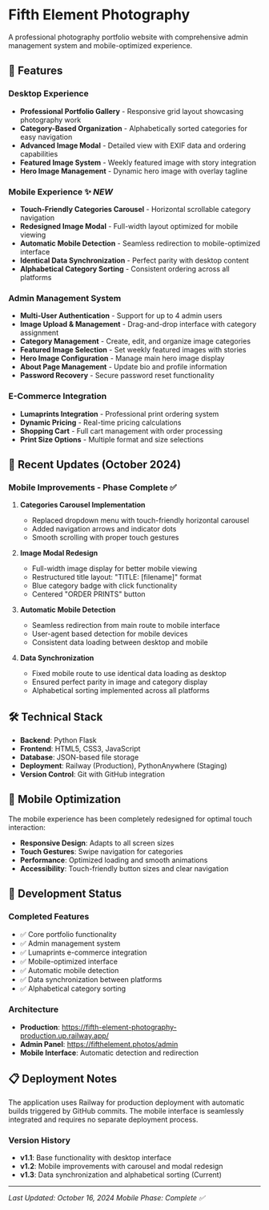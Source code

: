 # Fifth Element Photography

A professional photography portfolio website with comprehensive admin management system and mobile-optimized experience.

## 🌟 Features

### Desktop Experience
- **Professional Portfolio Gallery** - Responsive grid layout showcasing photography work
- **Category-Based Organization** - Alphabetically sorted categories for easy navigation
- **Advanced Image Modal** - Detailed view with EXIF data and ordering capabilities
- **Featured Image System** - Weekly featured image with story integration
- **Hero Image Management** - Dynamic hero image with overlay tagline

### Mobile Experience ✨ *NEW*
- **Touch-Friendly Categories Carousel** - Horizontal scrollable category navigation
- **Redesigned Image Modal** - Full-width layout optimized for mobile viewing
- **Automatic Mobile Detection** - Seamless redirection to mobile-optimized interface
- **Identical Data Synchronization** - Perfect parity with desktop content
- **Alphabetical Category Sorting** - Consistent ordering across all platforms

### Admin Management System
- **Multi-User Authentication** - Support for up to 4 admin users
- **Image Upload & Management** - Drag-and-drop interface with category assignment
- **Category Management** - Create, edit, and organize image categories
- **Featured Image Selection** - Set weekly featured images with stories
- **Hero Image Configuration** - Manage main hero image display
- **About Page Management** - Update bio and profile information
- **Password Recovery** - Secure password reset functionality

### E-Commerce Integration
- **Lumaprints Integration** - Professional print ordering system
- **Dynamic Pricing** - Real-time pricing calculations
- **Shopping Cart** - Full cart management with order processing
- **Print Size Options** - Multiple format and size selections

## 🚀 Recent Updates (October 2024)

### Mobile Improvements - Phase Complete ✅
1. **Categories Carousel Implementation**
   - Replaced dropdown menu with touch-friendly horizontal carousel
   - Added navigation arrows and indicator dots
   - Smooth scrolling with proper touch gestures

2. **Image Modal Redesign**
   - Full-width image display for better mobile viewing
   - Restructured title layout: "TITLE: [filename]" format
   - Blue category badge with click functionality
   - Centered "ORDER PRINTS" button

3. **Automatic Mobile Detection**
   - Seamless redirection from main route to mobile interface
   - User-agent based detection for mobile devices
   - Consistent data loading between desktop and mobile

4. **Data Synchronization**
   - Fixed mobile route to use identical data loading as desktop
   - Ensured perfect parity in image and category display
   - Alphabetical sorting implemented across all platforms

## 🛠 Technical Stack

- **Backend**: Python Flask
- **Frontend**: HTML5, CSS3, JavaScript
- **Database**: JSON-based file storage
- **Deployment**: Railway (Production), PythonAnywhere (Staging)
- **Version Control**: Git with GitHub integration

## 📱 Mobile Optimization

The mobile experience has been completely redesigned for optimal touch interaction:

- **Responsive Design**: Adapts to all screen sizes
- **Touch Gestures**: Swipe navigation for categories
- **Performance**: Optimized loading and smooth animations
- **Accessibility**: Touch-friendly button sizes and clear navigation

## 🔧 Development Status

### Completed Features
- ✅ Core portfolio functionality
- ✅ Admin management system
- ✅ Lumaprints e-commerce integration
- ✅ Mobile-optimized interface
- ✅ Automatic mobile detection
- ✅ Data synchronization between platforms
- ✅ Alphabetical category sorting

### Architecture
- **Production**: https://fifth-element-photography-production.up.railway.app/
- **Admin Panel**: https://fifthelement.photos/admin
- **Mobile Interface**: Automatic detection and redirection

## 📋 Deployment Notes

The application uses Railway for production deployment with automatic builds triggered by GitHub commits. The mobile interface is seamlessly integrated and requires no separate deployment process.

### Version History
- **v1.1**: Base functionality with desktop interface
- **v1.2**: Mobile improvements with carousel and modal redesign
- **v1.3**: Data synchronization and alphabetical sorting (Current)

---

*Last Updated: October 16, 2024*
*Mobile Phase: Complete ✅*
